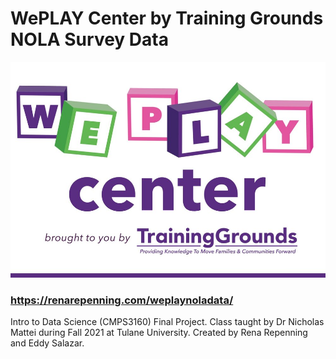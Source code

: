 # WePLAY Center by Training Grounds NOLA Survey Data

![WPClogo](wpcLogo.jpeg)

### https://renarepenning.com/weplaynoladata/

Intro to Data Science (CMPS3160) Final Project. 
Class taught by Dr Nicholas Mattei during Fall 2021 at Tulane University.
Created by Rena Repenning and Eddy Salazar.
